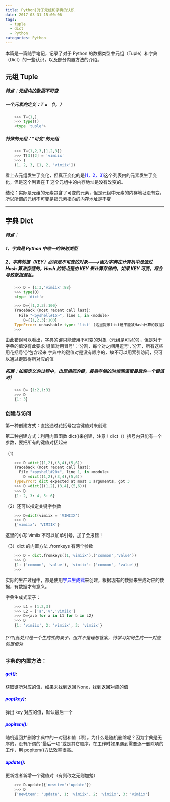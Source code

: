 ```yaml
---
title: Python|对于元组和字典的认识
date: 2017-03-31 15:00:06
tags:
  - tuple
  - dict
  - Python
categories: Python
---
```


本篇是一篇随手笔记，记录了对于 Python 的数据类型中元组（Tuple）和字典（Dict）的一些认识，以及部分内置方法的介绍。

<!--more-->

## 元组 Tuple

##### 特点：元组内的数据不可变

##### 一个元素的定义：T = （1，）

```Python
	>>> T=(1,)
	>>> type(T)
	<type 'tuple'>
```

##### 特殊的元组："可变"的元组

```Python
	>>> T=(1,2,3,[1,2,3])
	>>> T[3][2] = 'vimiix'
	>>> T
	(1, 2, 3, [1, 2, 'vimiix'])
```

看上去元组发生了变化，但真正变化的是<font color=blue>[1，2，3]</font>这个列表内的元素发生了变化，但是这个列表在 T 这个元组中的内存地址是没有改变的。

结论：实际是元组的元素包含了可变的元素，但是元组中元素的内存地址没有变，所以所谓的元组不可变是指元素指向的内存地址是不变

<hr>

## 字典 Dict

##### 特点：

##### 1、字典是 Python 中唯一的映射类型

##### 2、字典的键（KEY）必须是不可变的对象--->因为字典在计算机中是通过 Hash 算法存储的，Hash 的特点是由 KEY 来计算存储的，如果 KEY 可变，将会导致数据混乱。

```Python
	>>> D = {1:3,'vimiix':88}
	>>> type(D)
	<type 'dict'>
```

```Python
	>>> D={[1,2,3]:100}
	Traceback (most recent call last):
	  File "<pyshell#15>", line 1, in <module>
	    D={[1,2,3]:100}
	TypeError: unhashable type: 'list' (这里提示list是不能被Hash计算的数据类型，因为list是可变的数据类型)
	>>>
```

由此错误可以看出，字典的键只能使用不可变的对象（元组是可以的），但是对于字典的值没有此要求
键值对用冒号‘：’分割，每个对之间用逗号‘，’分开，所有这些用花括号‘{}’包含起来
字典中的键值对是没有顺序的，故不可以用索引访问，只可以通过键取得所对应的值

##### 拓展：如果定义的过程中，出现相同的键，最后存储的时候回保留最后的一个键值对）

```Python
	>>> D= {1:2,1:3}
	>>> D
	{1: 3}
```

### 创建与访问

第一种创建方式：直接通过花括号包含键值对来创建

第二种创建方式：利用内置函数 dict()来创建，注意！dict（）括号内只能有一个参数，要把所有的键值对括起来

（1）

```Python
	>>> D =dict((1,2),(3,4),(5,6))
	Traceback (most recent call last):
	  File "<pyshell#20>", line 1, in <module>
	    D =dict((1,2),(3,4),(5,6))
	TypeError: dict expected at most 1 arguments, got 3
	>>> D =dict(((1,2),(3,4),(5,6)))
	>>> D
	{1: 2, 3: 4, 5: 6}
```

（2）还可以指定关键字参数

```Python
	>>> D=dict(vimiix = 'VIMIIX')
	>>> D
	{'vimiix': 'VIMIIX'}
```

这里的小写‘vimiix’不可以加单引号，加了会报错！

（3）dict 的内置方法 .fromkeys 有两个参数

```Python
	>>> D = dict.fromkeys((1,'vimiix'),('common','value'))
	>>> D
	{1: ('common', 'value'), 'vimiix': ('common', 'value')}
	>>>
```

实际的生产过程中，都是使用<font color=blue>字典生成式</font>来创建，根据现有的数据来生成对应的数据，有数据才有意义。

字典生成式栗子：

```Python
	>>> L1 = [1,2,3]
	>>> L2 = ['a','v','vimiix']
	>>> D={a:b for a in L1 for b in L2}
	>>> D
	{1: 'vimiix', 2: 'vimiix', 3: 'vimiix'}
```

###### [???]此处只是一个生成式的栗子，但并不是理想答案，待学习如何生成一一对应的键值对

### 字典的内置方法：

##### <font color=blue>get()</font>:

获取键所对应的值，如果未找到返回 None，找到返回对应的值

##### <font color=blue>pop(key)</font>:

弹出 key 对应的值，默认最后一个

##### <font color=blue>popitem()</font>:

随机返回并删除字典中的一对键和值（项）。为什么是随机删除呢？因为字典是无序的，没有所谓的“最后一项”或是其它顺序。在工作时如果遇到需要逐一删除项的工作，用 popitem()方法效率很高。

##### <font color=blue>update()</font>:

更新或者新增一个键值对（有则改之无则加勉）

```Python
	>>> D.update({'newitem':'update'})
	>>> D
	{'newitem': 'update', 1: 'vimiix', 2: 'vimiix', 3: 'vimiix'}
```
